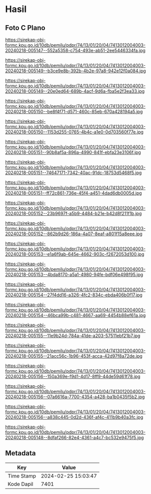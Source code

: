 # Hasil

## Foto C Plano

https://sirekap-obj-formc.kpu.go.id/10db/pemilu/pdpr/74/13/01/20/04/7413012004003-20240218-005147--552a5358-c754-493e-ab51-2ee5446334fa.jpg

https://sirekap-obj-formc.kpu.go.id/10db/pemilu/pdpr/74/13/01/20/04/7413012004003-20240218-005149--b3ce9e8b-392b-4b2e-97a8-942e12f0a084.jpg

https://sirekap-obj-formc.kpu.go.id/10db/pemilu/pdpr/74/13/01/20/04/7413012004003-20240218-005149--20e0ed64-689b-4acf-9d6a-fba5e2f3ea33.jpg

https://sirekap-obj-formc.kpu.go.id/10db/pemilu/pdpr/74/13/01/20/04/7413012004003-20240218-005150--be8f4f71-d571-460c-85eb-670a428194a5.jpg

https://sirekap-obj-formc.kpu.go.id/10db/pemilu/pdpr/74/13/01/20/04/7413012004003-20240218-005150--1153d255-0765-4b4c-a1e0-0d703560f77e.jpg

https://sirekap-obj-formc.kpu.go.id/10db/pemilu/pdpr/74/13/01/20/04/7413012004003-20240218-005151--90b8af5a-896a-4990-841f-ebfa23e3106f.jpg

https://sirekap-obj-formc.kpu.go.id/10db/pemilu/pdpr/74/13/01/20/04/7413012004003-20240218-005151--74647171-7342-40ac-91dc-18753d5468f5.jpg

https://sirekap-obj-formc.kpu.go.id/10db/pemilu/pdpr/74/13/01/20/04/7413012004003-20240218-005151--ff72c861-736e-45f4-a451-4dad6db0005d.jpg

https://sirekap-obj-formc.kpu.go.id/10db/pemilu/pdpr/74/13/01/20/04/7413012004003-20240218-005152--23b9697f-a5b9-4484-b21e-b42d8f211f1b.jpg

https://sirekap-obj-formc.kpu.go.id/10db/pemilu/pdpr/74/13/01/20/04/7413012004003-20240218-005152--862b9d26-186a-4a07-8eaf-a801f15a8eee.jpg

https://sirekap-obj-formc.kpu.go.id/10db/pemilu/pdpr/74/13/01/20/04/7413012004003-20240218-005153--e1a6f9ab-645e-4662-903c-f2672053d100.jpg

https://sirekap-obj-formc.kpu.go.id/10db/pemilu/pdpr/74/13/01/20/04/7413012004003-20240218-005153--4bda8170-a5a1-4980-94fe-bdf06e498f95.jpg

https://sirekap-obj-formc.kpu.go.id/10db/pemilu/pdpr/74/13/01/20/04/7413012004003-20240218-005154--27f4dd16-a326-4fc2-834c-ebda406b0f17.jpg

https://sirekap-obj-formc.kpu.go.id/10db/pemilu/pdpr/74/13/01/20/04/7413012004003-20240218-005154--46bca99b-c481-4667-aa69-4454b88ef61a.jpg

https://sirekap-obj-formc.kpu.go.id/10db/pemilu/pdpr/74/13/01/20/04/7413012004003-20240218-005155--11e9b24d-784a-41de-a203-57511ebf21b7.jpg

https://sirekap-obj-formc.kpu.go.id/10db/pemilu/pdpr/74/13/01/20/04/7413012004003-20240218-005155--21acc56c-1b96-453f-acca-42d97f8a72de.jpg

https://sirekap-obj-formc.kpu.go.id/10db/pemilu/pdpr/74/13/01/20/04/7413012004003-20240218-005156--150a369e-f9d1-4d17-8ff9-44de59d61f78.jpg

https://sirekap-obj-formc.kpu.go.id/10db/pemilu/pdpr/74/13/01/20/04/7413012004003-20240218-005156--07a6616a-7700-4354-a428-ba1b0435f5b2.jpg

https://sirekap-obj-formc.kpu.go.id/10db/pemilu/pdpr/74/13/01/20/04/7413012004003-20240218-005156--a838c445-0d2d-436f-af4c-411b9b40a3fc.jpg

https://sirekap-obj-formc.kpu.go.id/10db/pemilu/pdpr/74/13/01/20/04/7413012004003-20240218-005148--8dfaf266-82e4-4361-a4c7-bc532e9475f5.jpg


## Metadata

| Key        | Value               |
| ---------- | ------------------- |
| Time Stamp | 2024-02-25 15:03:47 |
| Kode Dapil | 7401                |



